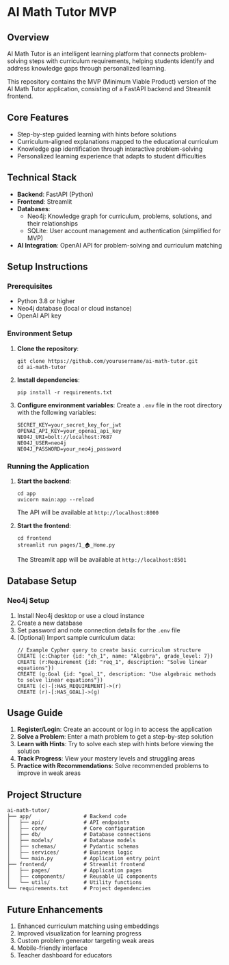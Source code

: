 # AI Math Tutor MVP

## Overview

AI Math Tutor is an intelligent learning platform that connects problem-solving steps with curriculum requirements, helping students identify and address knowledge gaps through personalized learning.

This repository contains the MVP (Minimum Viable Product) version of the AI Math Tutor application, consisting of a FastAPI backend and Streamlit frontend.

## Core Features

- Step-by-step guided learning with hints before solutions
- Curriculum-aligned explanations mapped to the educational curriculum
- Knowledge gap identification through interactive problem-solving
- Personalized learning experience that adapts to student difficulties

## Technical Stack

- **Backend**: FastAPI (Python)
- **Frontend**: Streamlit
- **Databases**:
  - Neo4j: Knowledge graph for curriculum, problems, solutions, and their relationships
  - SQLite: User account management and authentication (simplified for MVP)
- **AI Integration**: OpenAI API for problem-solving and curriculum matching

## Setup Instructions

### Prerequisites

- Python 3.8 or higher
- Neo4j database (local or cloud instance)
- OpenAI API key

### Environment Setup

1. **Clone the repository**:
   ```
   git clone https://github.com/yourusername/ai-math-tutor.git
   cd ai-math-tutor
   ```

2. **Install dependencies**:
   ```
   pip install -r requirements.txt
   ```

3. **Configure environment variables**:
   Create a `.env` file in the root directory with the following variables:
   ```
   SECRET_KEY=your_secret_key_for_jwt
   OPENAI_API_KEY=your_openai_api_key
   NEO4J_URI=bolt://localhost:7687
   NEO4J_USER=neo4j
   NEO4J_PASSWORD=your_neo4j_password
   ```

### Running the Application

1. **Start the backend**:
   ```
   cd app
   uvicorn main:app --reload
   ```
   The API will be available at `http://localhost:8000`

2. **Start the frontend**:
   ```
   cd frontend
   streamlit run pages/1_🏠_Home.py
   ```
   The Streamlit app will be available at `http://localhost:8501`

## Database Setup

### Neo4j Setup

1. Install Neo4j desktop or use a cloud instance
2. Create a new database
3. Set password and note connection details for the `.env` file
4. (Optional) Import sample curriculum data:
   ```
   // Example Cypher query to create basic curriculum structure
   CREATE (c:Chapter {id: "ch_1", name: "Algebra", grade_level: 7})
   CREATE (r:Requirement {id: "req_1", description: "Solve linear equations"})
   CREATE (g:Goal {id: "goal_1", description: "Use algebraic methods to solve linear equations"})
   CREATE (c)-[:HAS_REQUIREMENT]->(r)
   CREATE (r)-[:HAS_GOAL]->(g)
   ```

## Usage Guide

1. **Register/Login**: Create an account or log in to access the application
2. **Solve a Problem**: Enter a math problem to get a step-by-step solution
3. **Learn with Hints**: Try to solve each step with hints before viewing the solution
4. **Track Progress**: View your mastery levels and struggling areas
5. **Practice with Recommendations**: Solve recommended problems to improve in weak areas

## Project Structure

```
ai-math-tutor/
├── app/                 # Backend code
│   ├── api/             # API endpoints
│   ├── core/            # Core configuration
│   ├── db/              # Database connections
│   ├── models/          # Database models
│   ├── schemas/         # Pydantic schemas
│   ├── services/        # Business logic
│   └── main.py          # Application entry point
├── frontend/            # Streamlit frontend
│   ├── pages/           # Application pages
│   ├── components/      # Reusable UI components
│   └── utils/           # Utility functions
└── requirements.txt     # Project dependencies
```

## Future Enhancements

1. Enhanced curriculum matching using embeddings
2. Improved visualization for learning progress
3. Custom problem generator targeting weak areas
4. Mobile-friendly interface
5. Teacher dashboard for educators